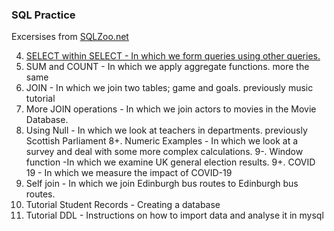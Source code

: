 ### SQL Practice

Excersises from [SQLZoo.net](https://sqlzoo.net/)

4. [SELECT within SELECT - In which we form queries using other queries.](.4.sql)
5. SUM and COUNT - In which we apply aggregate functions. more the same
6. JOIN - In which we join two tables; game and goals. previously music tutorial
7. More JOIN operations - In which we join actors to movies in the Movie Database.
8. Using Null - In which we look at teachers in departments. previously Scottish Parliament
8+. Numeric Examples - In which we look at a survey and deal with some more complex calculations.
9-. Window function -In which we examine UK general election results.
9+. COVID 19 - In which we measure the impact of COVID-19
9. Self join - In which we join Edinburgh bus routes to Edinburgh bus routes.
11. Tutorial Student Records - Creating a database
12. Tutorial DDL - Instructions on how to import data and analyse it in mysql
